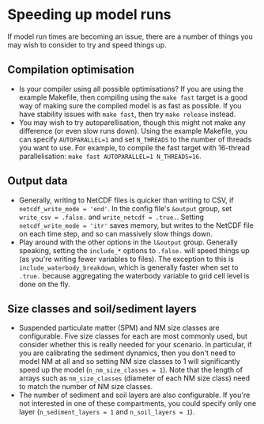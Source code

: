 # Speeding up model runs

If model run times are becoming an issue, there are a number of things you may wish to consider to try and speed things up.

## Compilation optimisation
- Is your compiler using all possible optimisations? If you are using the example Makefile, then compiling using the `make fast` target is a good way of making sure the compiled model is as fast as possible. If you have stability issues with `make fast`, then try `make release` instead.
- You may wish to try autoparellisation, though this might not make any difference (or even slow runs down). Using the example Makefile, you can specify `AUTOPARALLEL=1` and set `N_THREADS` to the number of threads you want to use. For example, to compile the fast target with 16-thread parallelisation: `make fast AUTOPARALLEL=1 N_THREADS=16`. 

## Output data
- Generally, writing to NetCDF files is quicker than writing to CSV, if `netcdf_write_mode = 'end'`. In the config file's `&output` group, set `write_csv = .false.` and `write_netcdf = .true.`. Setting `netcdf_write_mode = 'itr'` saves memory, but writes to the NetCDF file on each time step, and so can massively slow things down.
- Play around with the other options in the `l&output` group. Generally speaking, setting the `include_*` options to `.false.` will speed things up (as you're writing fewer variables to files). The exception to this is `include_waterbody_breakdown`, which is generally faster when set to `.true.` because aggregating the waterbody variable to grid cell level is done on the fly.

## Size classes and soil/sediment layers
- Suspended particulate matter (SPM) and NM size classes are configurable. Five size classes for each are most commonly used, but consider whether this is really needed for your scenario. In particular, if you are calibrating the sediment dynamics, then you don't need to model NM at all and so setting NM size classes to 1 will significantly speed up the model (`n_nm_size_classes = 1`). Note that the length of arrays such as `nm_size_classes` (diameter of each NM size class) need to match the number of NM size classes.
- The number of sediment and soil layers are also configurable. If you're not interested in one of these compartments, you could specify only one layer (`n_sediment_layers = 1` and `n_soil_layers = 1`).